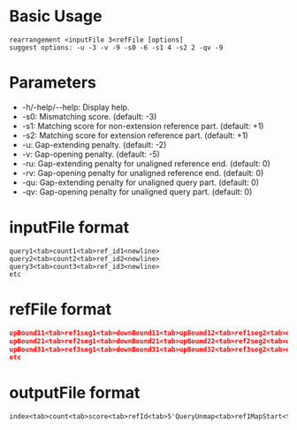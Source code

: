 # Basic Usage
```{bash}
rearrangement <inputFile 3<refFile [options]
suggest options: -u -3 -v -9 -s0 -6 -s1 4 -s2 2 -qv -9
```

# Parameters
- -h/-help/--help: Display help.
- -s0: Mismatching score. (default: -3)
- -s1: Matching score for non-extension reference part. (default: +1)
- -s2: Matching score for extension reference part. (default: +1)
- -u: Gap-extending penalty. (default: -2)
- -v: Gap-opening penalty. (default: -5)
- -ru: Gap-extending penalty for unaligned reference end. (default: 0)
- -rv: Gap-opening penalty for unaligned reference end. (default: 0)
- -qu: Gap-extending penalty for unaligned query part. (default: 0)
- -qv: Gap-opening penalty for unaligned query part. (default: 0)

# inputFile format
```
query1<tab>count1<tab>ref_id1<newline>
query2<tab>count2<tab>ref_id2<newline>
query3<tab>count3<tab>ref_id3<newline>
etc
```

# refFile format
```json
upBound11<tab>ref1seg1<tab>downBound11<tab>upBound12<tab>ref1seg2<tab>downBound12<tab>upBound13<tab>ref1seg3<tab>downBound13<tab>etc<newline>
upBound21<tab>ref2seg1<tab>downBound21<tab>upBound22<tab>ref2seg2<tab>downBound22<tab>upBound23<tab>ref2seg3<tab>downBound23<tab>etc<newline>
upBound31<tab>ref3seg1<tab>downBound31<tab>upBound32<tab>ref3seg2<tab>downBound32<tab>upBound33<tab>ref3seg3<tab>downBound33<tab>etc<newline>
etc
```

# outputFile format
```
index<tab>count<tab>score<tab>refId<tab>5'QueryUnmap<tab>ref1MapStart<tab>query1MapStart<tab>ref1MapEnd<tab>query1MapEnd<tab>randomInsertion<tab>ref2MapStart<tab>query2MapStart<tab>ref2MapEnd<tab>query2MapEnd<tab>3'QueryUnmap<tab>cut1<tab>cut2
```